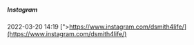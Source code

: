 #####  Instagram

2022-03-20 14:19 [&quot;&gt;https://www.instagram.com/dsmith4life/](https://www.instagram.com/dsmith4life/)



